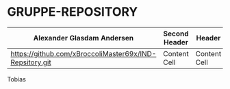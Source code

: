 # GRUPPE-REPOSITORY
| Alexander Glasdam Andersen | Second Header |Header  | Header  |Header | Header  |
| ------------- | ------------- |------------- | ------------- |------------- | ------------- |
| https://github.com/xBroccoliMaster69x/IND-Repsitory.git  | Content Cell  | Content Cell  | Content Cell  |  Content Cell  |Content Cell  |

Tobias

